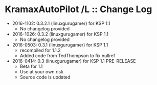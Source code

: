 # KramaxAutoPilot /L :: Change Log

* 2016-1102: 0.3.2.1 (linuxgurugamer) for KSP 1.1
	+ No changelog provided
* 2016-1026: 0.3.2 (linuxgurugamer) for KSP 1.1
	+ No changelog provided
* 2016-0503: 0.3.1 (linuxgurugamer) for KSP 1.1
	+ recompiled for 1.1.2
	+ Added code from TedThompson to fix nullref
* 2016-0414: 0.3 (linuxgurugamer) for KSP 1.1 PRE-RELEASE
	+ Beta for 1.1
	+ Use at your own risk
	+ Source code is updated
